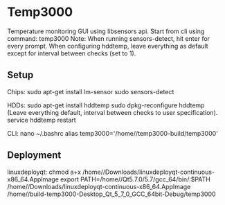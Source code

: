 # Temp3000
Temperature monitoring GUI using libsensors api.
Start from cli using command: temp3000
Note:
When running sensors-detect, hit enter for every prompt.
When configuring hddtemp, leave everything as default except for interval between checks (set to 1).

## Setup
Chips:
sudo apt-get install lm-sensor
sudo sensors-detect

HDDs:
sudo apt-get install hddtemp
sudo dpkg-reconfigure hddtemp
(Leave everything default, interval between checks to user specification).
service hddtemp restart

CLI:
nano ~/.bashrc
alias temp3000='/home/<user>/temp3000-build/temp3000'

## Deployment
linuxdeployqt:
chmod a+x /home/<user>/Downloads/linuxdeployqt-continuous-x86_64.AppImage 
export PATH=/home/<user>/Qt5.7.0/5.7/gcc_64/bin/:$PATH
/home/<user>/Downloads/linuxdeployqt-continuous-x86_64.AppImage /home/<user>/build-temp3000-Desktop_Qt_5_7_0_GCC_64bit-Debug/temp3000

